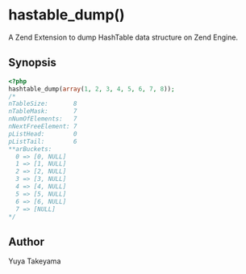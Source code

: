 hastable\_dump()
================

A Zend Extension to dump HashTable data structure on Zend Engine.

Synopsis
--------

```php
<?php
hashtable_dump(array(1, 2, 3, 4, 5, 6, 7, 8));
/*
nTableSize:       8
nTableMask:       7
nNumOfElements:   7
nNextFreeElement: 7
pListHead:        0
pListTail:        6
**arBuckets:
  0 => [0, NULL]
  1 => [1, NULL]
  2 => [2, NULL]
  3 => [3, NULL]
  4 => [4, NULL]
  5 => [5, NULL]
  6 => [6, NULL]
  7 => [NULL]
*/
```

Author
------

Yuya Takeyama
